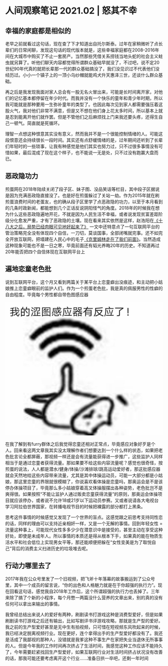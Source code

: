 # 人间观察笔记 2021.02 | 怒其不幸  
  
## 幸福的家庭都是相似的  
  
老早之前就看过这句话，现在查了下才知道出自托尔斯泰。过年在家稍微听了点长辈们的日常闲聊，发现这句话的现代版本就是，这些幸福家庭都在2008-2016年间在大城市中购买了不止一套房产。当然那些凭借关系捞钱当地头蛇的社会主义蛀虫就另算了。听他们聊天内容都觉得所谓群众基础早就没了，不过吧，说不定20世纪90年代真的就把长辈那一代的群众基础搞没了，我们没见识过不代表他们没经历过。小小一个镇子上的一顶小乌纱帽就能鸡犬升天惠泽三世，还谈什么群众基础。  
  
再之后是我发现我面对家人总会有一股无名火冒出来，可能是长时间离开家，对他们的记忆基本都停留在年少时代。而我并没有一个快乐的童年和青少年时期，所以我可能就是那种要用一生弥补童年的类型了。也因此每次见到家人都需要强压着这股火气，我对他们非常不满意，但是又不想在他们身上花太多时间，所以基本上就是忍到能离开他们就作罢。但是不管他们之后麻烦找上门来我还要头疼，还得生自己一顿气。简直就是死循环。  
  
理智一点想这种恨意其实没有意义，然而我并不是一个很能控制情绪的人。可能这段恨意还会持续很长一段时间。其实还有点舒缓情绪的是，过年期间还听到了长辈们年轻时的一些琐事，让我有种感觉是他们其实也努力过，只不过很多事情没有可惜如果，最后混成了现在这个样子，也不能说一无是处，只不过没有跑赢大盘而已。  
  
## 恶政隐功力  
  
煎蛋网在2018年陆续关闭了段子区、妹子图、没品笑话等栏目，其中段子区据说是因为充满恶政隐直接没了。也是好在煎蛋躲过了关站一劫。作为2015年就在刷煎蛋浪费时间的老蛋友，也的确从段子区里学了点恶政隐的功力，以至于本月看到的几条时政新闻，都能想到几个正话反说阴阳怪气的角度。2018年的时候我在想为什么这些恶政隐遍地开花，不就是因为人民生活不幸福，或者说发现贫富差距阶级分化愈发严重，才有了恶政隐的土壤。现在看来其实依然是这样，赵浩阳在[《十八大之后，局势已经肉眼可见地好起来了》](https://mp.weixin.qq.com/s/9IAUrtRWY41-r_v_CUu8Dg) 一文中还特意点了一句互联网平台的管治策略完全没有体现四个自信，一刀切，莫谈国事，全部闭嘴就完事。还不如完全开放互联网，把墙建在人民心中的毛子[《克里姆林走在了我们前面》](https://mp.weixin.qq.com/s/1ZnbK-fm_7T0S0XzY7dCTQ)。当然造成这种现象可能也不是一日之寒，毕竟前面还有韬光养晦20年的历史。不知道再过20年能否把四个自信体现在互联网平台上  
  
## 遍地恋童老色批  
  
说到互联网平台，这个月又看到两篇关于某平台上恋童癖出没痕迹，和主动把小姑娘推上恋童癖眼前的监护人们。作为一个煎蛋老色批，我是真的佩服男性的性癖的自由程度。毕竟每个男性都自带色图感应器  
  
![感应器](../img/02_lsp.jpg)  
  
在我了解到有furry群体之后我觉得恋童还相对正常点，毕竟感应对象好歹是个人。回来看这两文章我其实没太理解作者们想要达到一个什么样的状态，如果把老色批言论全都屏蔽，那视频一样还是会有流量能获得进一步推广，这些监护人同样相当于是通过恋童者获得流量。那如果要不给这些内容流量呢？感觉也很奇怪，按煎蛋的说法，人人都是潜水/健身/体操/沙滩排球/跳高运动爱好者，那这批感应器就会天然地给这些内容带来流量，尤其是其中体操运动员，可能一大部分都是小姑娘，那这里恋童的界限就很模糊了，你说喜欢看体操是恋童吗，那奥运会是不是该停办体操项目了，毕竟那么多小姑娘穿着高叉体操服摆出各种姿势，老色批岂不是爽得很。如果按照“不能让监护人通过贩卖恋童获得流量”的原则，那奥运会体操项目就应该停办，或者说不允许18或21岁以下运动员参赛。又或者说请各大电视台学习阿拉伯世界国家，在转播电视节目的时候把裸露的部分都打上黑条。  
  
思考这件事情的时候感觉又发现了一个世界的盲点。这感觉跟之前思考支持同性恋的话，同样的理由可以支持近亲相奸一样，又是一个无解的事情。回到年轻女性 = 流量这种事上，可能现代女性多多少少在潜意识中是接受的，甚至主动在享受这种好处，即使是未成年人。所以事情的本质还是得从根本下手，如果真的能在物质生活水平和社会低位上实现男女平等，那还能顺便把躲在“女性变美是为了取悦自己”背后的消费主义扫进历史的垃圾堆去呢。  
  
## 行动力哪里去了  
  
2017年我在公众号里发了一个旧视频，把飞斧十年落幕的故事搬运到了公众号里，其中一个成员的留言说，“你的出色和人格魅力就是在于你超强的执行力”。现在回看这句话，感觉我自2018年工作后，这个所谓超强的执行力也丢掉了。三年来除了搞了个新的小程序，每个月憋一两篇没什么营养的文章出来，别的真的没有任何可以拿出来输出的事情。  
  
我曾经总结出来说人的爱好有两种，刷剧读书打游戏这种是消费型爱好，但是如果刷剧读书打游戏之后还有输出，比如写剧评书评游戏攻略，那就是生产型的爱好。我之前的生产型爱好甚至是无中生有拍视频，只可惜在短视频东风吹起来的时候，我已经决定脱离视频行业。现在更好，连个拿得出手的生产型爱好都没有了。我还是活成了我鄙视的那种人，没错就是我爹这种不事生产在家把失业当退休无所事事的人。但是今年我的工作时间再次挤占了生活时间，我感觉这种工作应该不能持久了，今年需要赶紧找回生产型爱好，如果互联网行业对生活时间挤占状况没有改善的话，那我可能还要考虑离开这个行业……准备日拱一卒吧，还剩一年时间  
